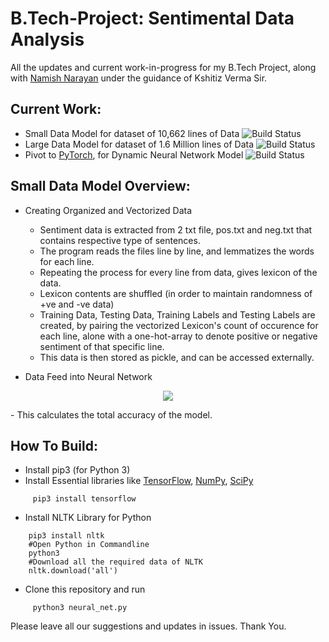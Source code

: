 # B.Tech-Project: Sentimental Data Analysis 
All the updates and current work-in-progress for my B.Tech Project, along with [Namish Narayan](https://github.com/Namish123) under the guidance of Kshitiz Verma Sir.

## Current Work:
  * Small Data Model for dataset of 10,662 lines of Data ![Build Status](https://ci.tensorflow.org/buildStatus/icon?job=tensorflow-master-cpu)  
  * Large Data Model for dataset of 1.6 Million lines of Data ![Build Status](https://ci.tensorflow.org/buildStatus/icon?job=tensorflow-master-cpu)  
  * Pivot to [PyTorch](http://pytorch.org/), for Dynamic Neural Network Model ![Build Status](https://ci.tensorflow.org/buildStatus/icon?job=tensorflow-master-win-cmake-py)

## Small Data Model Overview:
  * Creating Organized and Vectorized Data
    - Sentiment data is extracted from 2 txt file, pos.txt and neg.txt that contains respective type of sentences.
    - The program reads the files line by line, and lemmatizes the words for each line.
    - Repeating the process for every line from data, gives lexicon of the data.
    - Lexicon contents are shuffled (in order to maintain randomness of +ve and -ve data)
    - Training Data, Testing Data, Training Labels and Testing Labels are created, by pairing the vectorized Lexicon's count of occurence for each line, alone with a one-hot-array to denote positive or negative sentiment of that specific line.
    - This data is then stored as pickle, and can be accessed externally.

  * Data Feed into Neural Network
<p align="center">
<img src="https://i.imgur.com/wMjbY4X.png">
</p>
    - This calculates the total accuracy of the model.

 ## How To Build:
   - Install pip3 (for Python 3)
   - Install Essential libraries like [TensorFlow](https://www.tensorflow.org/), [NumPy](http://www.numpy.org/), [SciPy](https://www.scipy.org/)
```
     pip3 install tensorflow
```
   - Install NLTK Library for Python
 ```
     pip3 install nltk
     #Open Python in Commandline
     python3
     #Download all the required data of NLTK
     nltk.download('all')
```
   - Clone this repository and run
```  
     python3 neural_net.py
```

Please leave all our suggestions and updates in issues. Thank You.
